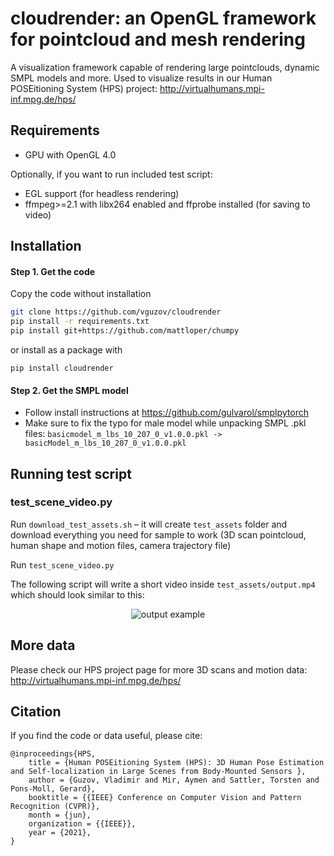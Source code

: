# cloudrender: an OpenGL framework for pointcloud and mesh rendering
A visualization framework capable of rendering large pointclouds, dynamic SMPL models and more. Used to visualize results in our Human POSEitioning System (HPS) project: http://virtualhumans.mpi-inf.mpg.de/hps/

## Requirements
- GPU with OpenGL 4.0 

Optionally, if you want to run included test script:
- EGL support (for headless rendering)
- ffmpeg>=2.1 with libx264 enabled and ffprobe installed (for saving to video)

## Installation
#### Step 1. Get the code
Copy the code without installation
```bash
git clone https://github.com/vguzov/cloudrender
pip install -r requirements.txt
pip install git+https://github.com/mattloper/chumpy
```
or install as a package with
```
pip install cloudrender
```
#### Step 2. Get the SMPL model
- Follow install instructions at https://github.com/gulvarol/smplpytorch
- Make sure to fix the typo for male model while unpacking SMPL .pkl files: `basicmodel_m_lbs_10_207_0_v1.0.0.pkl -> basicModel_m_lbs_10_207_0_v1.0.0.pkl`

## Running test script
### test_scene_video.py
Run `download_test_assets.sh` – it will create `test_assets` folder and download everything you need for sample to work
(3D scan pointcloud, human shape and motion files, camera trajectory file)

Run `test_scene_video.py`

The following script will write a short video inside `test_assets/output.mp4` which should look similar to this:
<p align="center">
<img src="images/test_scene_video_output_example.gif" alt="output example"/>
</p>

## More data
Please check our HPS project page for more 3D scans and motion data: http://virtualhumans.mpi-inf.mpg.de/hps/

## Citation

If you find the code or data useful, please cite: 

```
@inproceedings{HPS,
    title = {Human POSEitioning System (HPS): 3D Human Pose Estimation and Self-localization in Large Scenes from Body-Mounted Sensors },
    author = {Guzov, Vladimir and Mir, Aymen and Sattler, Torsten and Pons-Moll, Gerard},
    booktitle = {{IEEE} Conference on Computer Vision and Pattern Recognition (CVPR)},
    month = {jun},
    organization = {{IEEE}},
    year = {2021},
}
```
